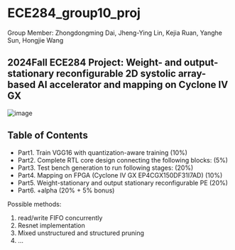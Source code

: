 # ECE284_group10_proj
Group Member:
Zhongdongming Dai, Jheng-Ying Lin, Kejia Ruan, Yanghe Sun, Hongjie Wang
## 2024Fall ECE284 Project: Weight- and output-stationary reconfigurable 2D systolic array-based AI accelerator and mapping on Cyclone IV GX
![image](https://github.com/user-attachments/assets/14815d55-f22d-4698-b1a4-758060f39726)

## Table of Contents
- Part1. Train VGG16 with quantization-aware training (10%)
- Part2. Complete RTL core design connecting the following blocks: (5%)
- Part3. Test bench generation to run following stages: (20%)
- Part4. Mapping on FPGA (Cyclone IV GX EP4CGX150DF31I7AD)  (10%)
- Part5. Weight-stationary and output stationary reconfigurable PE (20%)
- Part6. +alpha (20% + 5% bonus)

Possible methods:
1. read/write FIFO concurrently
2. Resnet implementation
3. Mixed unstructured and structured pruning
4. ...
